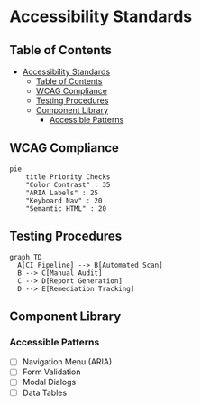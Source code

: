 # Accessibility Standards

## Table of Contents

- [Accessibility Standards](#accessibility-standards)
  - [Table of Contents](#table-of-contents)
  - [WCAG Compliance](#wcag-compliance)
  - [Testing Procedures](#testing-procedures)
  - [Component Library](#component-library)
    - [Accessible Patterns](#accessible-patterns)

## WCAG Compliance

```mermaid
pie
    title Priority Checks
    "Color Contrast" : 35
    "ARIA Labels" : 25
    "Keyboard Nav" : 20
    "Semantic HTML" : 20
```

## Testing Procedures

```mermaid
graph TD
  A[CI Pipeline] --> B[Automated Scan]
  B --> C[Manual Audit]
  C --> D[Report Generation]
  D --> E[Remediation Tracking]
```

## Component Library

### Accessible Patterns

- [ ] Navigation Menu (ARIA)
- [ ] Form Validation
- [ ] Modal Dialogs
- [ ] Data Tables
